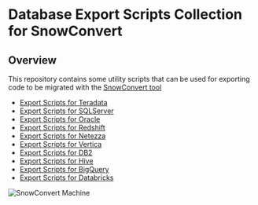 # Database Export Scripts Collection for SnowConvert


## Overview

This repository contains some utility scripts that can be used for exporting code to be migrated with 
the [SnowConvert tool](https://www.mobilize.net/products/database-migrations/snowconvert)

- [Export Scripts for Teradata](https://github.com/MobilizeNet/SnowConvertDDLExportScripts/tree/main/Teradata)
- [Export Scripts for SQLServer](https://github.com/MobilizeNet/SnowConvertDDLExportScripts/tree/main/SQLServer)
- [Export Scripts for Oracle](https://github.com/MobilizeNet/SnowConvertDDLExportScripts/tree/main/Oracle)
- [Export Scripts for Redshift](https://github.com/MobilizeNet/SnowConvertDDLExportScripts/tree/main/Redshift)
- [Export Scripts for Netezza](https://github.com/MobilizeNet/SnowConvertDDLExportScripts/tree/main/Netezza)
- [Export Scripts for Vertica](https://github.com/MobilizeNet/SnowConvertDDLExportScripts/tree/main/Vertica)
- [Export Scripts for DB2](https://github.com/MobilizeNet/SnowConvertDDLExportScripts/tree/main/DB2)
- [Export Scripts for Hive](https://github.com/MobilizeNet/SnowConvertDDLExportScripts/tree/main/Hive)
- [Export Scripts for BigQuery](https://github.com/MobilizeNet/SnowConvertDDLExportScripts/tree/main/BigQuery)
- [Export Scripts for Databricks](https://github.com/MobilizeNet/SnowConvertDDLExportScripts/tree/main/Databricks)


![SnowConvert Machine](https://www.mobilize.net/hubfs/1-Website%20Assets/svg%20by%20Ado/SnowConvert%20Migrations%20machine.svg)


